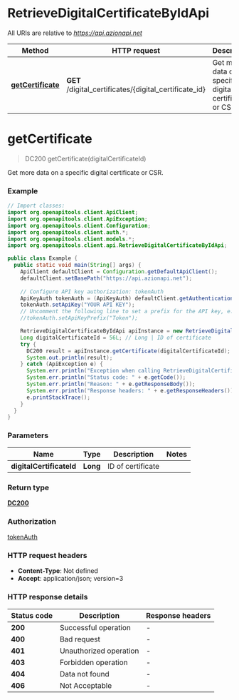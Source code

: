 # RetrieveDigitalCertificateByIdApi

All URIs are relative to *https://api.azionapi.net*

| Method | HTTP request | Description |
|------------- | ------------- | -------------|
| [**getCertificate**](RetrieveDigitalCertificateByIdApi.md#getCertificate) | **GET** /digital_certificates/{digital_certificate_id} | Get more data on a specific digital certificate or CSR. |


<a id="getCertificate"></a>
# **getCertificate**
> DC200 getCertificate(digitalCertificateId)

Get more data on a specific digital certificate or CSR.

### Example
```java
// Import classes:
import org.openapitools.client.ApiClient;
import org.openapitools.client.ApiException;
import org.openapitools.client.Configuration;
import org.openapitools.client.auth.*;
import org.openapitools.client.models.*;
import org.openapitools.client.api.RetrieveDigitalCertificateByIdApi;

public class Example {
  public static void main(String[] args) {
    ApiClient defaultClient = Configuration.getDefaultApiClient();
    defaultClient.setBasePath("https://api.azionapi.net");
    
    // Configure API key authorization: tokenAuth
    ApiKeyAuth tokenAuth = (ApiKeyAuth) defaultClient.getAuthentication("tokenAuth");
    tokenAuth.setApiKey("YOUR API KEY");
    // Uncomment the following line to set a prefix for the API key, e.g. "Token" (defaults to null)
    //tokenAuth.setApiKeyPrefix("Token");

    RetrieveDigitalCertificateByIdApi apiInstance = new RetrieveDigitalCertificateByIdApi(defaultClient);
    Long digitalCertificateId = 56L; // Long | ID of certificate
    try {
      DC200 result = apiInstance.getCertificate(digitalCertificateId);
      System.out.println(result);
    } catch (ApiException e) {
      System.err.println("Exception when calling RetrieveDigitalCertificateByIdApi#getCertificate");
      System.err.println("Status code: " + e.getCode());
      System.err.println("Reason: " + e.getResponseBody());
      System.err.println("Response headers: " + e.getResponseHeaders());
      e.printStackTrace();
    }
  }
}
```

### Parameters

| Name | Type | Description  | Notes |
|------------- | ------------- | ------------- | -------------|
| **digitalCertificateId** | **Long**| ID of certificate | |

### Return type

[**DC200**](DC200.md)

### Authorization

[tokenAuth](../README.md#tokenAuth)

### HTTP request headers

 - **Content-Type**: Not defined
 - **Accept**: application/json; version=3

### HTTP response details
| Status code | Description | Response headers |
|-------------|-------------|------------------|
| **200** | Successful operation |  -  |
| **400** | Bad request |  -  |
| **401** | Unauthorized operation |  -  |
| **403** | Forbidden operation |  -  |
| **404** | Data not found |  -  |
| **406** | Not Acceptable |  -  |

